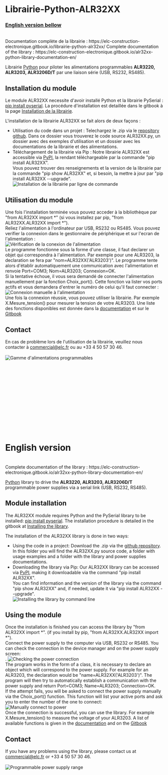 # Librairie-Python-ALR32XX

<h3> <a href="#EN"> English version bellow</a> </h3>

<br/>
Documentation complète de la librairie : https://elc-construction-electronique.gitbook.io/librairie-python-alr32xx/
Complete documentation of the library : https://elc-construction-electronique.gitbook.io/alr32xx-python-library-documentation-en/
<br/>
<p id="FR"> 
Librairie <a href="https://www.python.org/downloads/" target="_blank" title="Lien d téléchargement Python" > Python</a> pour piloter les alimentations programmables <strong>ALR3220, ALR3203, ALR3206D/T</strong> par une liaison série (USB, RS232, RS485). 
</p>



<h2>Installation du module</h2>

Le module ALR32XX necessite d'avoir installé Python et la librairie PySerial : <a href="https://pythonhosted.org/pyserial/pyserial.html" target="_blank">pip install pyserial</a>. La procédure d'installation est detaillée dans le gitbook à la page <a href="https://elc-construction-electronique.gitbook.io/librairie-python-alr32xx/utilisation-de-la-librairie-python/installation-de-la-librairie" target="_blank">Installation de la librairie</a>.

L'installation de la librairie ALR32XX se fait alors de deux façons : 
<ul>
	<li>Utilisation du code dans un projet : 
		Telechargez le .zip via le <a href="https://github.com/elc-construction-electronique/Librairie-Python-ALR32XX">repository github</a>. Dans ce dossier vous trouverez le code source ALR32XX.py, un dossier avec des exemples d'utilisation et un dossier avec les documentations de la librairie et des alimentations. 
	<li>Téléchargement de la librairie via Pip :
		Notre librairie ALR32XX est accessible via <a href="https://pypi.org/project/ALR32XX/">PyPI</a>, la rendant téléchargeable par la commande "pip install ALR32XX". </br>Vous pouvez trouver des renseignements et la version de la librairie par la commande "pip show ALR32XX" et, si besoin, la mettre à jour par "pip install ALR32XX --upgrade".</br> 
		<img src="Documentation/Images/install_cmd.PNG" alt="Installation de la librairie par ligne de commande">
</ul> 
	
<h2>Utilisation du module</h2>
<p>
Une fois l'installation terminée vous pouvez acceder à la bibliothèque par "from ALR32XX import *" (si vous installez par pip, "from ALR32XX.ALR32XX import *"). </br>
Reliez l'alimentation à l'ordinateur par USB, RS232 ou RS485. Vous pouvez verifier la connexion dans le gestionnaire de périphérique et sur l'ecran de l'alimentation :</br>
<img src=Documentation/Images/gest_periph.PNG alt="Vérification de la conexion de l'alimentation">
</br>
Le programme fonctionne sous la forme d'une classe, il faut declarer un objet qui correspondra à l'alimentation. Par exemple pour une ALR3203, la declaration se fera par "nom=ALR32XX('ALR3203')". Le programme tente alors d'établir automatiquement une communication avec l'alimentation et renvoie Port=COM3; Nom=ALR3203; Connexion=OK. </br>
Si la tentative échoue, il vous sera demandé de connecter l'alimentation manuellement par la fonction Choix_port(). Cette fonction va lister vos ports actifs et vous demandera d'entrer le numéro de celui qu'il faut connecter :</br>
<img src=Documentation/Images/connect_manuel.PNG alt="Connexion manuelle à l'alimentation">
</br>
Une fois la connexion réussie, vous pouvez utiliser la librairie. Par exemple X.Mesure_tension() pour mesurer la tension de votre ALR3203. Une liste des fonctions disponibles est donnée dans la <a href="https://github.com/elc-construction-electronique/Librairie-Python-ALR32XX/tree/main/Documentation">documentation</a> et sur le  <a href="https://elc-construction-electronique.gitbook.io/librairie-python-alr32xx/utilisation-de-la-librairie-python/installation-de-la-librairie">Gitbook</a>
</p>


<h2>Contact</h2>
En cas de problème lors de l'utilisation de la librairie, veuillez nous contacter à <a href="mailto: commercial@elc.fr">commercial@elc.fr</a> ou au +33 4 50 57 30 46.  
</br>
</br>

<img src="Documentation/Images/ALR32XX.png" alt="Gamme d'alimentations programmables">



</br>
</br></br>
</br></br>
</br></br>
</br></br>
</br></br>
</br></br>
</br>











<h1 id="EN">English version</h1>
</br>
Complete documentation of the library : https://elc-construction-electronique.gitbook.io/alr32xx-python-library-documentation-en/
<p> 
	<a href="https://www.python.org/downloads/" target="_blank" title="Python download link" > Python</a> library to drive the <strong>ALR3220, ALR3203, ALR3206D/T</strong> programmable power supplies via a serial link (USB, RS232, RS485). 


<h2>Module installation</h2>

The ALR32XX module requires Python and the PySerial library to be installed: <a href="https://pythonhosted.org/pyserial/pyserial.html" target="_blank">pip install pyserial</a>. The installation procedure is detailed in the gitbook at <a href="https://elc-construction-electronique.gitbook.io/librairie-python-alr32xx/utilisation-de-la-librairie-python/installation-de-la-librairie" target="_blank">Installing the library</a>.


The installation of the ALR32XX library is done in two ways: 
<ul>
	<li>Using the code in a project: 
		Download the .zip via the <a href="https://github.com/elc-construction-electronique/Librairie-Python-ALR32XX">github repository</a>. In this folder you will find the ALR32XX.py source code, a folder with usage examples and a folder with the library and power supplies documentations. 
	<li>Downloading the library via Pip:
		Our ALR32XX library can be accessed via <a href="https://pypi.org/project/ALR32XX/">PyPI</a>, making it downloadable via the command "pip install ALR32XX". </br>You can find information and the version of the library via the command "pip show ALR32XX" and, if needed, update it via "pip install ALR32XX --upgrade".</br> 
		<img src="Documentation/Images/install_cmd.PNG" alt="Installing the library by command line">

</ul> 
	
<h2>Using the module</h2>
<p>
Once the installation is finished you can access the library by "from ALR32XX import *". (if you install by pip, "from ALR32XX.ALR32XX import *"). </br>
Connect the power supply to the computer via USB, RS232 or RS485. You can check the connection in the device manager and on the power supply screen:</br>.
<img src=Documentation/Images/gest_periph.PNG alt="Checking the power connection">
</br>
The program works in the form of a class, it is necessary to declare an object which will correspond to the power supply. For example for an ALR3203, the declaration would be "name=ALR32XX('ALR3203')". The program will then try to automatically establish a communication with the power supply and return Port=COM3; Name=ALR3203; Connection=OK. </br>
If the attempt fails, you will be asked to connect the power supply manually via the Choix_port() function. This function will list your active ports and ask you to enter the number of the one to connect:</br>
<img src=Documentation/Images/connect_manuel.PNG alt="Manually connect to power">
</br>
Once the connection is successful, you can use the library. For example X.Mesure_tension() to measure the voltage of your ALR3203. A list of available functions is given in the <a href="https://github.com/elc-construction-electronique/Librairie-Python-ALR32XX/tree/main/Documentation">documentation</a> and on the <a href="https://elc-construction-electronique.gitbook.io/librairie-python-alr32xx/utilisation-de-la-librairie-python/installation-de-la-librairie">Gitbook</a>
</p>


<h2>Contact</h2>
If you have any problems using the library, please contact us at <a href="mailto: commercial@elc.fr">commercial@elc.fr</a> or +33 4 50 57 30 46.  </br>
</br>

<img src="Documentation/Images/ALR32XX.png" alt="Programmable power supply range">
